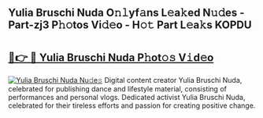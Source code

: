## Yulia Bruschi Nuda O𝚗𝚕yf𝚊ns L𝚎a𝚔ed N𝚞𝚍es - Part-zj3 P𝚑𝚘tos Vi𝚍𝚎o - H𝚘𝚝 Part L𝚎a𝚔s KOPDU

# <h2><a href="http://kf1zems.oniu.top/?m=Yulia+Bruschi+Nuda">🔗👉 🔴 Yulia Bruschi Nuda P𝚑ot𝚘𝚜 V𝚒d𝚎o</a></h2>

[![Yulia Bruschi Nuda Nu𝚍e𝚜](https://i.imgur.com/0qMVB7G.gif)](http://kf1zems.oniu.top/?m=Yulia+Bruschi+Nuda)
Digital content creator Yulia Bruschi Nuda, celebrated for publishing dance and lifestyle material, consisting of performances and personal vlogs. Dedicated activist Yulia Bruschi Nuda, celebrated for their tireless efforts and passion for creating positive change.  
